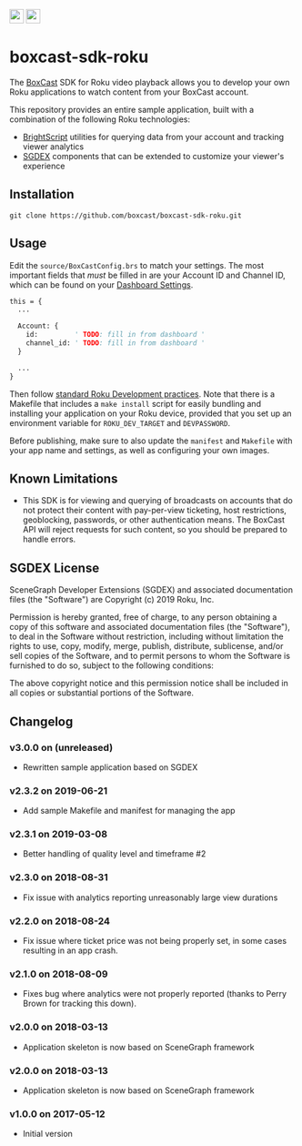 <a href="https://www.boxcast.com" target="_blank"><img src="https://www.boxcast.com/hs-fs/hub/484866/file-2483746126-png/Logos/NewBoxCastLogo.png?t=1494524438771" height="25"></a>&nbsp;<a href="https://developer.roku.com" target="_blank"><img src="https://image.roku.com/bWFya2V0aW5n/roku-logo.png" height="25"></a>

# boxcast-sdk-roku

The [BoxCast](https://www.boxcast.com) SDK for Roku video playback allows you to develop your own Roku applications to watch content from your BoxCast account.

This repository provides an entire sample application, built with a combination of the following Roku technologies:
* [BrightScript](https://sdkdocs.roku.com/display/sdkdoc/BrightScript+Language+Reference) utilities for querying data from your account and tracking viewer analytics
* [SGDEX](https://github.com/rokudev/SceneGraphDeveloperExtensions) components that can be extended to customize your viewer's experience

## Installation

```
git clone https://github.com/boxcast/boxcast-sdk-roku.git
```

## Usage

Edit the `source/BoxCastConfig.brs` to match your settings. The most important
fields that _must_ be filled in are your Account ID and Channel ID, which can be
found on your
<a href="https://dashboard.boxcast.com/#/settings" target="_blank">Dashboard Settings</a>.

```vb
this = {
  ...

  Account: {
    id:         ' TODO: fill in from dashboard '
    channel_id: ' TODO: fill in from dashboard '
  }

  ...
}
```

Then follow <a href="https://developer.roku.com/docs/developer-program/getting-started/roku-dev-prog.md" target="_blank">
standard Roku Development practices</a>.  Note that there is a Makefile that
includes a `make install` script for easily bundling and installing your
application on your Roku device, provided that you set up an environment
variable for `ROKU_DEV_TARGET` and `DEVPASSWORD`.

Before publishing, make sure to also update the `manifest` and `Makefile` with your app
name and settings, as well as configuring your own images.

## Known Limitations

* This SDK is for viewing and querying of broadcasts on accounts that do not protect their content with pay-per-view ticketing, host restrictions, geoblocking, passwords, or other authentication means.  The BoxCast API will reject requests for such content, so you should be prepared to handle errors.

## SGDEX License

SceneGraph Developer Extensions (SGDEX) and associated documentation files (the "Software") are Copyright (c) 2019 Roku, Inc.

Permission is hereby granted, free of charge, to any person obtaining a copy of this software and associated documentation files (the "Software"), to deal in the Software without restriction, including without limitation the rights to use, copy, modify, merge, publish, distribute, sublicense, and/or sell copies of the Software, and to permit persons to whom the Software is furnished to do so, subject to the following conditions:

The above copyright notice and this permission notice shall be included in all copies or substantial portions of the Software.

## Changelog

### v3.0.0 on (unreleased)

* Rewritten sample application based on SGDEX

### v2.3.2 on 2019-06-21

* Add sample Makefile and manifest for managing the app

### v2.3.1 on 2019-03-08

* Better handling of quality level and timeframe #2

### v2.3.0 on 2018-08-31

* Fix issue with analytics reporting unreasonably large view durations

### v2.2.0 on 2018-08-24

* Fix issue where ticket price was not being properly set, in some cases resulting in an app crash.

### v2.1.0 on 2018-08-09

* Fixes bug where analytics were not properly reported (thanks to Perry Brown for tracking this down).

### v2.0.0 on 2018-03-13

* Application skeleton is now based on SceneGraph framework

### v2.0.0 on 2018-03-13

* Application skeleton is now based on SceneGraph framework

### v1.0.0 on 2017-05-12

* Initial version
